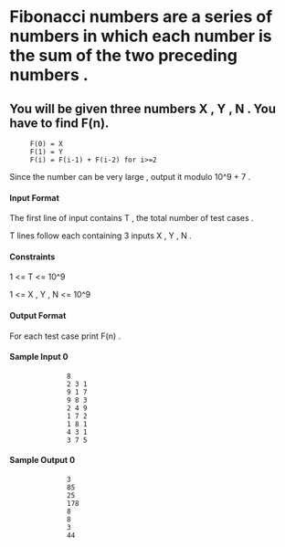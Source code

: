 # Fibonacci numbers are a series of numbers in which each number is the sum of the two preceding numbers .

## You will be given three numbers X , Y , N . You have to find F(n).

         F(0) = X
         F(1) = Y
         F(i) = F(i-1) + F(i-2) for i>=2
Since the number can be very large , output it modulo 10^9 + 7 .

#### Input Format

The first line of input contains T , the total number of test cases .

T lines follow each containing 3 inputs X , Y , N .

#### Constraints

1 <= T <= 10^9

1 <= X , Y , N <= 10^9

#### Output Format

For each test case print F(n) .

#### Sample Input 0

                  8
                  2 3 1
                  9 1 7
                  9 8 3
                  2 4 9
                  1 7 2
                  1 8 1
                  4 3 1
                  3 7 5

#### Sample Output 0

                  3
                  85
                  25
                  178
                  8
                  8
                  3
                  44
